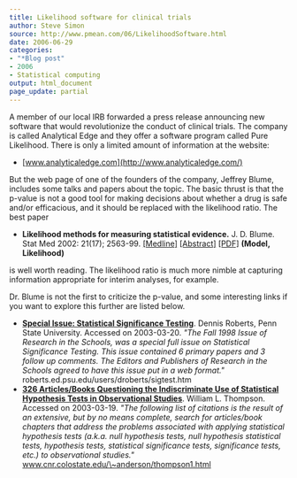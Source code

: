 ```yaml
---
title: Likelihood software for clinical trials
author: Steve Simon
source: http://www.pmean.com/06/LikelihoodSoftware.html
date: 2006-06-29
categories:
- "*Blog post"
- 2006
- Statistical computing
output: html_document
page_update: partial
---
```


A member of our local IRB forwarded a press release announcing new
software that would revolutionize the conduct of clinical trials. The
company is called Analytical Edge and they offer a software program
called Pure Likelihood. There is only a limited amount of information at
the website:

-   [www.analyticaledge.com](http://www.analyticaledge.com/)

But the web page of one of the founders of the company, Jeffrey Blume,
includes some talks and papers about the topic. The basic thrust is that
the p-value is not a good tool for making decisions about whether a drug
is safe and/or efficacious, and it should be replaced with the
likelihood ratio. The best paper

-   **Likelihood methods for measuring statistical evidence.** J. D.
    Blume. Stat Med 2002: 21(17); 2563-99.
    [\[Medline\]](http://www.ncbi.nlm.nih.gov/entrez/query.fcgi?cmd=Retrieve&db=PubMed&list_uids=12205699&dopt=Abstract)
    [\[Abstract\]](http://www3.interscience.wiley.com/cgi-bin/abstract/97517885/ABSTRACT?CRETRY=1&SRETRY=0)
    [\[PDF\]](http://alexander.stat.brown.edu/~jblume/slides/blume_like.pdf)
    **(Model, Likelihood)**

is well worth reading. The likelihood ratio is much more nimble at
capturing information appropriate for interim analyses, for example.

Dr. Blume is not the first to criticize the p-value, and some
interesting links if you want to explore this further are listed below.

-   **[Special Issue: Statistical Significance
    Testing](http://roberts.ed.psu.edu/users/droberts/sigtest.htm)**.
    Dennis Roberts, Penn State University. Accessed on 2003-03-20.
    *"The Fall 1998 Issue of Research in the Schools, was a special
    full issue on Statistical Significance Testing. This issue contained
    6 primary papers and 3 follow up comments. The Editors and
    Publishers of Research in the Schools agreed to have this issue put
    in a web format."* roberts.ed.psu.edu/users/droberts/sigtest.htm
-   **[326 Articles/Books Questioning the Indiscriminate Use of
    Statistical Hypothesis Tests in Observational
    Studies](http://www.cnr.colostate.edu/~anderson/thompson1.html)**.
    William L. Thompson. Accessed on 2003-03-19. *"The following list
    of citations is the result of an extensive, but by no means
    complete, search for articles/book chapters that address the
    problems associated with applying statistical hypothesis tests
    (a.k.a. null hypothesis tests, null hypothesis statistical tests,
    hypothesis tests, statistical significance tests, significance
    tests, etc.) to observational studies."*
    www.cnr.colostate.edu/\~anderson/thompson1.html
